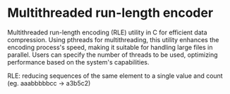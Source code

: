 # Multithreaded run-length encoder

Multithreaded run-length encoding (RLE) utility in C for efficient data compression. Using pthreads for multithreading, this utility enhances the encoding process's speed, making it suitable for handling large files in parallel. Users can specify the number of threads to be used, optimizing performance based on the system's capabilities.

RLE: reducing sequences of the same element to a single value and count (eg. aaabbbbbcc -> a3b5c2)
